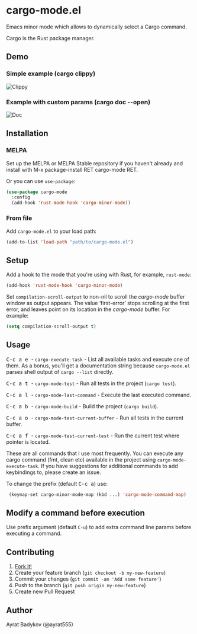 # cargo-mode.el

Emacs minor mode which allows to dynamically select a Cargo command.

Cargo is the Rust package manager.

## Demo

### Simple example (cargo clippy)

![Clippy](demo/demo1.gif)

### Example with custom params (cargo doc --open)

![Doc](demo/demo2.gif)

## Installation

### MELPA

Set up the MELPA or MELPA Stable repository if you haven't already and install with M-x package-install RET cargo-mode RET.

Or you can use `use-package`:

```lisp
(use-package cargo-mode
  :config
  (add-hook 'rust-mode-hook 'cargo-minor-mode))
```

### From file

Add `cargo-mode.el` to your load path:

``` lisp
(add-to-list 'load-path "path/to/cargo-mode.el")
```

## Setup

Add a hook to the mode that you're using with Rust, for example, `rust-mode`:

```el
(add-hook 'rust-mode-hook 'cargo-minor-mode)
```

Set `compilation-scroll-output` to non-nil to scroll the *cargo-mode* buffer window as output appears. The value ‘first-error’ stops scrolling at the first error, and leaves point on its location in the *cargo-mode* buffer. For example:

```el
(setq compilation-scroll-output t)
```

## Usage

<kbd> C-c a e </kbd> - `cargo-execute-task` - List all available tasks and execute one of them.  As a bonus, you'll get a documentation string because `cargo-mode.el` parses shell output of `cargo --list` directly.

<kbd> C-c a t </kbd> - `cargo-mode-test` - Run all tests in the project (`cargo test`).

<kbd> C-c a l </kbd> - `cargo-mode-last-command` - Execute the last executed command.

<kbd> C-c a b </kbd> - `cargo-mode-build` - Build the project (`cargo build`).


<kbd> C-c a o </kbd> - `cargo-mode-test-current-buffer` - Run all tests in the current buffer.

<kbd> C-c a f </kbd> - `cargo-mode-test-current-test` - Run the current test where pointer is located.


These are all commands that I use most frequently. You can execute any cargo command (fmt, clean etc) available in the project using `cargo-mode-execute-task`. If you have suggestions for additional commands to add keybindings to, please create an issue.

To change the prefix (default <kbd>C-c a</kbd>) use:

```el
 (keymap-set cargo-minor-mode-map (kbd ...) 'cargo-mode-command-map)
```

## Modify a command before execution

Use prefix argument (default `C-u`) to add extra command line params before executing a command.

## Contributing

1. [Fork it!](https://github.com/ayrat555/cargo-mode/fork)
2. Create your feature branch (`git checkout -b my-new-feature`)
3. Commit your changes (`git commit -am 'Add some feature'`)
4. Push to the branch (`git push origin my-new-feature`)
5. Create new Pull Request

## Author

Ayrat Badykov (@ayrat555)
